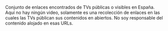Conjunto de enlaces encontrados de TVs públicas o visibles en España.
Aquí no hay ningún video, solamente es una recolección de enlaces en las cuales las TVs públican sus contenidos en abiertos.
No soy responsable del contenido alojado en esas URLs.
